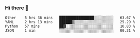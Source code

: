### Hi there 👋

<!--
**yeya24/yeya24** is a ✨ _special_ ✨ repository because its `README.md` (this file) appears on your GitHub profile.

Here are some ideas to get you started:

- 🔭 I’m currently working on ...
- 🌱 I’m currently learning ...
- 👯 I’m looking to collaborate on ...
- 🤔 I’m looking for help with ...
- 💬 Ask me about ...
- 📫 How to reach me: ...
- 😄 Pronouns: ...
- ⚡ Fun fact: ...
-->

<!--START_SECTION:waka-->
```text
Other    5 hrs 36 mins   ████████████████░░░░░░░░░   63.67 % 
YAML     2 hrs 13 mins   ██████▒░░░░░░░░░░░░░░░░░░   25.29 % 
Python   57 mins         ██▓░░░░░░░░░░░░░░░░░░░░░░   10.83 % 
JSON     1 min           ░░░░░░░░░░░░░░░░░░░░░░░░░   00.21 % 
```
<!--END_SECTION:waka-->
